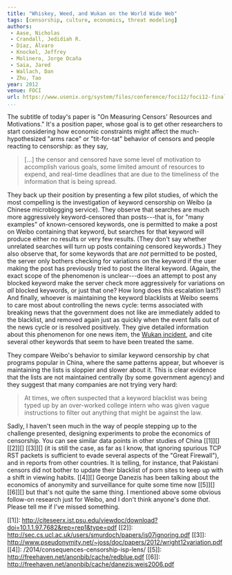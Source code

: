 ```yaml
---
title: "Whiskey, Weed, and Wukan on the World Wide Web"
tags: [censorship, culture, economics, threat modeling]
authors:
 - Aase, Nicholas
 - Crandall, Jedidiah R.
 - Díaz, Álvaro
 - Knockel, Jeffrey
 - Molinero, Jorge Ocaña
 - Saia, Jared
 - Wallach, Dan
 - Zhu, Tao
year: 2012
venue: FOCI
url: https://www.usenix.org/system/files/conference/foci12/foci12-final17.pdf
...
```


The subtitle of today's paper is "On Measuring Censors' Resources and
Motivations."  It's a position paper, whose goal is to get other
researchers to start considering how economic constraints might affect
the much-hypothesized "arms race" or "tit-for-tat" behavior of censors
and people reacting to censorship: as they say,

> [...] the censor and censored have some level of motivation to
> accomplish various goals, some limited amount of resources to
> expend, and real-time deadlines that are due to the timeliness of
> the information that is being spread.

They back up their position by presenting a few pilot studies, of
which the most compelling is the investigation of keyword censorship
on Weibo (a Chinese microblogging service).  They observe that
searches are much more aggressively keyword-censored than posts---that
is, for "many examples" of known-censored keywords, one is permitted
to make a post on Weibo containing that keyword, but searches for that
keyword will produce either no results or very few results.  (They
don't say whether unrelated searches will turn up posts containing
censored keywords.)  They also observe that, for some keywords that
are *not* permitted to be posted, the server only bothers checking for
variations on the keyword if the user making the post has previously
tried to post the literal keyword.  (Again, the exact scope of the
phenomenon is unclear---does an attempt to post any blocked keyword
make the server check more aggressively for variations on *all*
blocked keywords, or just that one?  How long does this escalation
last?)  And finally, whoever is maintaining the keyword blacklists at
Weibo seems to care most about controlling the news cycle: terms
associated with breaking news that the government does not like are
immediately added to the blacklist, and removed again just as quickly
when the event falls out of the news cycle or is resolved positively.
They give detailed information about this phenomenon for one news
item, the [Wukan incident][], and cite several other keywords that
seem to have been treated the same.

They compare Weibo's behavior to similar keyword censorship by
chat programs popular in China, where the same patterns appear, but
whoever is maintaining the lists is sloppier and slower about it.
This is clear evidence that the lists are not maintained centrally (by
some government agency) and they suggest that many companies are not
trying very hard:

> At times, we often suspected that a keyword blacklist was being
> typed up by an over-worked college intern who was given vague
> instructions to filter out anything that might be against the law.

Sadly, I haven't seen much in the way of people stepping up to the
challenge presented, designing experiments to probe the economics of
censorship.  You can see similar data points in other studies of China
[[1]][] [[2]][] [[3]][] (it is still the case, as far as I know, that
ignoring spurious TCP RST packets is sufficient to evade several
aspects of the "Great Firewall"), and in reports from other countries.
It is telling, for instance, that Pakistani censors did not bother to
update their blacklist of porn sites to keep up with a shift in
viewing habits. [[4]][] George Danezis has been talking about the
economics of anonymity and surveillance for quite some time now
[[5]][] [[6]][] but that's not quite the same thing.  I mentioned
above some obvious follow-on research just for Weibo, and I don't
think anyone's done *that*.  Please tell me if I've missed something.

[Wukan incident]: https://en.wikipedia.org/wiki/Wukan_protests
[[1]]: http://citeseerx.ist.psu.edu/viewdoc/download?doi=10.1.1.97.7682&rep=rep1&type=pdf
[[2]]: http://sec.cs.ucl.ac.uk/users/smurdoch/papers/is07ignoring.pdf
[[3]]: http://www.pseudonymity.net/~joss/doc/papers/2012/wright12variation.pdf
[[4]]: /2014/consequences-censorship-isp-lens/
[[5]]: http://freehaven.net/anonbib/cache/redblue.pdf
[[6]]: http://freehaven.net/anonbib/cache/danezis:weis2006.pdf
